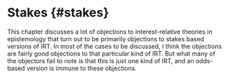 # Stakes {#stakes}

This chapter discusses a lot of objections to interest-relative theories in epistemology that turn out to be primarily objections to stakes based versions of IRT. In most of the cases to be discussed, I think the objections are fairly good objections to that particular kind of IRT. But what many of the objectors fail to note is that this is just one kind of IRT, and an odds-based version is immune to these objections.